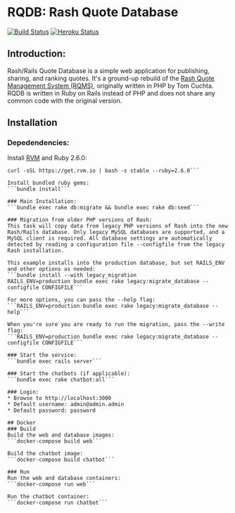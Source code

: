 # RQDB: Rash Quote Database
[![Build Status](https://travis-ci.org/bplunkert/rqdb.svg?branch=development)](https://travis-ci.org/bplunkert/rqdb)
[![Heroku Status](https://heroku-badge.herokuapp.com/?app=rqdb)](https://rqdb.herokuapp.com)

## Introduction:
Rash/Rails Quote Database is a simple web application for publishing, sharing, and ranking quotes. It's a ground-up rebuild of the [Rash Quote Management System (RQMS)](http://rqms.sourceforge.net), originally written in PHP by Tom Cuchta. RQDB is written in Ruby on Rails instead of PHP and does not share any common code with the original version.

## Installation
### Depedendencies:
Install [RVM](https://rvm.io) and Ruby 2.6.0:
```curl -sSL https://rvm.io/mpapis.asc | gpg --import -
curl -sSL https://get.rvm.io | bash -s stable --ruby=2.6.0```

Install bundled ruby gems:
```bundle install```

### Main Installation:
```bundle exec rake db:migrate && bundle exec rake db:seed```

### Migration from older PHP versions of Rash:
This task will copy data from legacy PHP versions of Rash into the new Rash/Rails database. Only legacy MySQL databases are supported, and a MySQL client is required. All database settings are automatically detected by reading a configuration file --configfile from the legacy Rash installation.

This example installs into the production database, but set RAILS_ENV and other options as needed:
```bundle install --with legacy_migration
RAILS_ENV=production bundle exec rake legacy:migrate_database --configfile CONFIGFILE```

For more options, you can pass the --help flag:
```RAILS_ENV=production bundle exec rake legacy:migrate_database --help```

When you're sure you are ready to run the migration, pass the --write flag:
```RAILS_ENV=production bundle exec rake legacy:migrate_database --configfile CONFIGFILE```

### Start the service:
```bundle exec rails server```

### Start the chatbots (if applicable):
```bundle exec rake chatbot:all```

### Login:
* Browse to http://localhost:3000
* Default username: admin@admin.admin
* Default password: password

## Docker
### Build
Build the web and database images:
```docker-compose build web```

Build the chatbot image:
```docker-compose build chatbot```

### Run
Run the web and database containers:
```docker-compose run web```

Run the chatbot container:
```docker-compose run chatbot```

